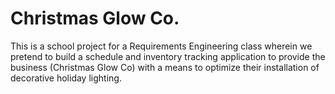 # Christmas Glow Co.
This is a school project for a Requirements Engineering class wherein we pretend to build a schedule and inventory tracking application to provide the business (Christmas Glow Co) with a means to optimize their installation of decorative holiday lighting.
